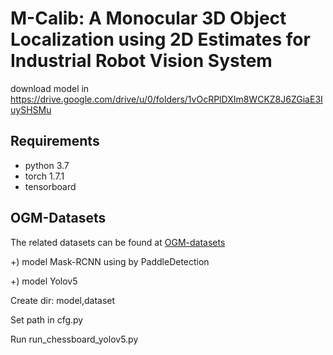 # M-Calib: A Monocular 3D Object Localization using 2D Estimates for Industrial Robot Vision System
download model in
 https://drive.google.com/drive/u/0/folders/1vOcRPlDXIm8WCKZ8J6ZGiaE3IuySHSMu
 
## Requirements
* python 3.7
* torch 1.7.1
* tensorboard

## OGM-Datasets
The related datasets can be found at [OGM-datasets](https://doi.org/10.5281/zenodo.7051560)  
 
 +) model Mask-RCNN using by PaddleDetection
 
 +) model Yolov5
 
 Create dir: model,dataset
 
 Set path in cfg.py
 
 
Run run_chessboard_yolov5.py
